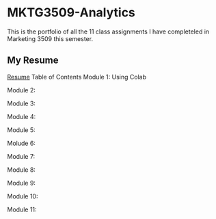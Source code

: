 # MKTG3509-Analytics
This is the portfolio of all the 11 class assignments I have completeled in Marketing 3509 this semester.
## My Resume
[Resume](https://colab.research.google.com/drive/1j5fnkm4IM8iXP1n7GeKEn-xGGeZAdpJd?usp=sharing)
Table of Contents
Module 1: Using Colab

Module 2: 

Module 3:

Module 4:

Module 5:

Molude 6:

Module 7:

Module 8:

Module 9:

Module 10:

Module 11:
